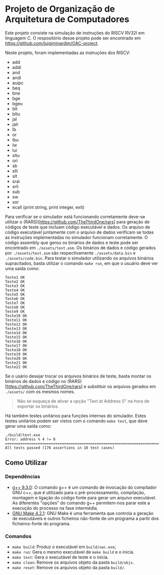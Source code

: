 # Projeto de Organização de Arquitetura de Computadores

Este projeto consiste na simulação de instruções do RISCV RV32I em linguagem C.
O respositório desse projeto pode ser encontrado em https://github.com/luigiminardim/OAC-project.

Neste projeto, foram implementadas as instruções dos RISCV:
- add
- addi
- and
- andi
- auipc
- beq
- bne
- bge
- bgeu
- blt
- bltu
- jal
- jalr
- lb
- or
- lbu
- lw
- lui
- sltu
- ori
- sb
- slli
- slt
- srai
- srli
- sub
- sw
- xor
- ecall (print string, print integer, exit)

Para verificar se o simulador está funcionando corretamente deve-se utilizar o
(RARS)[https://github.com/TheThirdOne/rars] para geração de códigos de teste que incluam código
executável e dados. Os arquivo de código executável juntamente com o arquivo de dados verificam se
todas as instruções implementadas no simulador funcionam corretamente.
O código assembly que gerou os binários de dados e teste pode ser encontrado em `./assets/test.asm`.
Os binários de dados e código gerados por `./assets/test.asm` são respectivamente
`./assets/data.bin` e `./assets/code.bin`. Para testar o simulador utilizando os arquivos binários
supracitados, basta utilizar o comando `make run`, em que o usuário deve ver uma saída como:

```
Teste1 OK
Teste2 OK
Teste3 OK
Teste4 OK
Teste5 OK
Teste6 OK
Teste7 OK
Teste8 OK
Teste9 OK
Teste10 OK
Teste11 OK
Teste12 OK
Teste13 OK
Teste14 OK
Teste15 OK
Teste16 OK
Teste17 OK
Teste18 OK
Teste19 OK
Teste20 OK
Teste21 OK
Teste22 OK
```

Se o usário desejar trocar os arquivos binários de teste, basta montar os binários de dados e código
no (RARS)[https://github.com/TheThirdOne/rars]  e substituir os arquivos gerados em `./assets/` com
os mesmos nomes.

> Não se esqueça de ativar a opção "Text at Address 0" na hora de exportar os binários.

Há também testes unitários para funções internas do simulador. Estes testes unitários podem ser
vistos com o comando `make test`, que deve gerar uma saída como:

```
./build/test.exe
Error: address % 4 != 0
===============================================================================
All tests passed (176 assertions in 10 test cases)
```

## Como Utilizar

### Dependências

- [g++ 9.3.0](https://www.geeksforgeeks.org/compiling-with-g-plus-plus/): O comando g++ é um comando
  de invocação do compilador GNU c++, que é utilizado para o pré-processamento, compilação, montagem
  e ligação do código fonte para gerar um arquivo executável. As diferentes "opções" do comando g++
  permitem-nos parar este a execução do processo na fase intermédia.
- [GNU Make 4.2.1](https://www.gnu.org/software/make/): GNU Make é uma ferramenta que controla a
  geração de executáveis e outros ficheiros não-fonte de um programa a partir dos ficheiros-fonte do
  programa.

### Comandos

- `make build`: Produz o executável em `build/oac.exe`;
- `make run`: Gera o mesmo executável de `make build` e o inicia.
- `make test`: Gera o executável de teste e o inicia.
- `make clean`: Remove os arquivos objeto da pasta `build/objs`.
- `make reset`: Remove os arquivos objeto da pasta `build/`.
